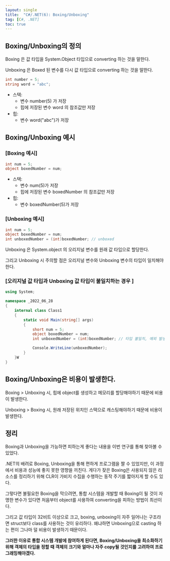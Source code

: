 ```yaml
---
layout: single
title:  "C#/.NET(6): Boxing/Unboxing"
tag: [C#, .NET]
toc: true 
---
```


## Boxing/Unboxing의 정의

Boxing 은 값 타입을 System.Object 타입으로 converting 하는 것을 말한다.

Unboxing 은 Boxed 된 변수를 다시 값 타입으로 converting 하는 것을 말한다.



```c#
int number = 5;
string word = "abc";
```



- 스택:
  - 변수 number(5) 가 저장
  - 힙에 저장된 변수 word 의 참조값만 저장
- 힙:
  - 변수 word("abc")가 저장



## Boxing/Unboxing 예시

### [Boxing 예시]

```c#
int num = 5;
object boxedNumber = num;
```



- 스택:
  - 변수 num(5)가 저장
  - 힙에 저장된 변수 boxedNumber 의 참조값만 저장
- 힙:
  - 변수 boxedNumber(5)가 저장





### [Unboxing 예시]

```c#
int num = 5;
object boxedNumber = num;
int unboxedNumber = (int)boxedNumber; // unboxed
```

Unboxing 은 System.object 의 오리지널 변수를 원래 값 타입으로 할당한다.

그리고 Unboxing 시 주의할 점은 오리지널 변수와 Unboxing 변수의 타입이 일치해야 한다.





### [오리지널 값 타입과 Unboxing 값 타입이 불일치하는 경우 ]

```c#
using System;

namespace _2022_06_28
{
	internal class Class1
	{
		static void Main(string[] args)
		{
			short num = 5;
			object boxedNumber = num;
			int unboxedNumber = (int)boxedNumber; // 타입 불일치, 예외 발생

			Console.WriteLine(unboxedNumber);
		}
	}W
}

```





## Boxing/Unboxing은 비용이 발생한다.

Boxing > Unboxing 시, 힙에 object를 생성하고 메모리를 할당해야하기 때문에 비용이 발생한다.

Unboxing > Boxing 시, 원래 저장된 위치인 스택으로 캐스팅해야하기 때문에 비용이 발생한다.





## 정리

Boxing과 Unboxing을 가능하면 피하는게 좋다는 내용을 이번 연구를 통해 찾아볼 수 있었다.

.NET의 배려로 Boxing, Unboxing을 통해 편하게 프로그램을 짤 수 있었지만, 이 과정에서 비용과 성능에 좋지 못한 영향을 끼친다. 게다가 잦은 Boxing은 사용되지 않은 리소스를 정리하기 위해 CLR이 가비지 수집을 수행하는 동작 주기를 짧아지게 할 수도 있다.



그렇다면 불필요한 Boxing을 막으려면, 통합 시스템을 개발할 때 Boxing이 될 것이 자명한 변수가 있다면 처음부터 object를 사용하여 converting을 피하는 방법이 최선이다. 

그리고 값 타입이 32비트 이상으로 크고, boxing, unboxing이 자주 일어나는 구조라면 struct보다 class를 사용하는 것이 유리하다. 왜냐하면 Unboxing으로 casting 하는 편이 그나마 덜 비용이 발생하기 때문이다.

**그러한 이유로 통합 시스템 개발에 참여하게 된다면, Boxing/Unboxing을 최소화하기 위해 객체의 타입을 정할 때 객체의 크기와 얼마나 자주 copy될 것인지를 고려하여 프로그래밍해야겠다.**
